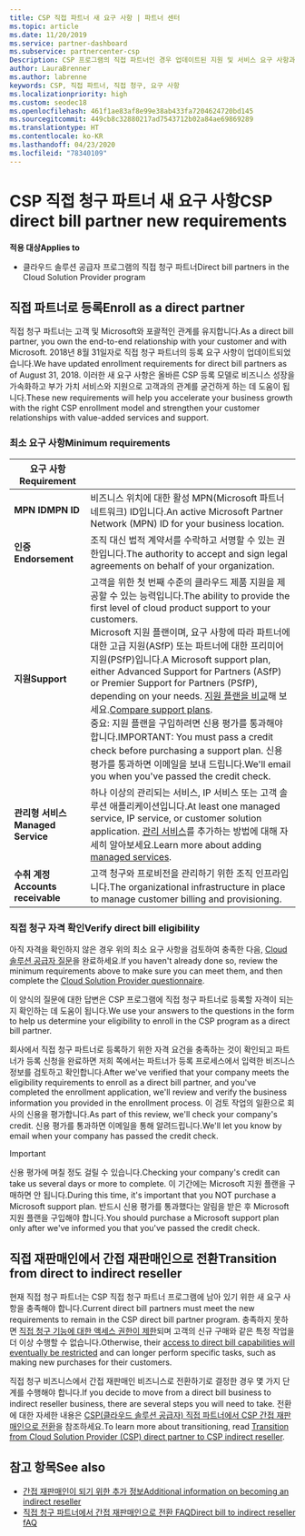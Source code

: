 ```yaml
---
title: CSP 직접 파트너 새 요구 사항 | 파트너 센터
ms.topic: article
ms.date: 11/20/2019
ms.service: partner-dashboard
ms.subservice: partnercenter-csp
Description: CSP 프로그램의 직접 파트너인 경우 업데이트된 지원 및 서비스 요구 사항과 이러한 요구 사항을 충족하는 방법에 대해 알아볼 수 있습니다.
author: LauraBrenner
ms.author: labrenne
keywords: CSP, 직접 파트너, 직접 청구, 요구 사항
ms.localizationpriority: high
ms.custom: seodec18
ms.openlocfilehash: 461f1ae83af8e99e38ab433fa7204624720bd145
ms.sourcegitcommit: 449cb8c32880217ad7543712b02a84ae69869289
ms.translationtype: HT
ms.contentlocale: ko-KR
ms.lasthandoff: 04/23/2020
ms.locfileid: "78340109"
---
```

# <a name="csp-direct-bill-partner-new-requirements"></a><span data-ttu-id="c13f8-104">CSP 직접 청구 파트너 새 요구 사항</span><span class="sxs-lookup"><span data-stu-id="c13f8-104">CSP direct bill partner new requirements</span></span>

<span data-ttu-id="c13f8-105">**적용 대상**</span><span class="sxs-lookup"><span data-stu-id="c13f8-105">**Applies to**</span></span>

- <span data-ttu-id="c13f8-106">클라우드 솔루션 공급자 프로그램의 직접 청구 파트너</span><span class="sxs-lookup"><span data-stu-id="c13f8-106">Direct bill partners in the Cloud Solution Provider program</span></span>

## <a name="enroll-as-a-direct-partner"></a><span data-ttu-id="c13f8-107">직접 파트너로 등록</span><span class="sxs-lookup"><span data-stu-id="c13f8-107">Enroll as a direct partner</span></span>

<span data-ttu-id="c13f8-108">직접 청구 파트너는 고객 및 Microsoft와 포괄적인 관계를 유지합니다.</span><span class="sxs-lookup"><span data-stu-id="c13f8-108">As a direct bill partner, you own the end-to-end relationship with your customer and with Microsoft.</span></span> <span data-ttu-id="c13f8-109">2018년 8월 31일자로 직접 청구 파트너의 등록 요구 사항이 업데이트되었습니다.</span><span class="sxs-lookup"><span data-stu-id="c13f8-109">We have updated enrollment requirements for direct bill partners as of August 31, 2018.</span></span> <span data-ttu-id="c13f8-110">이러한 새 요구 사항은 올바른 CSP 등록 모델로 비즈니스 성장을 가속화하고 부가 가치 서비스와 지원으로 고객과의 관계를 굳건하게 하는 데 도움이 됩니다.</span><span class="sxs-lookup"><span data-stu-id="c13f8-110">These new requirements will help you accelerate your business growth with the right CSP enrollment model and strengthen your customer relationships with value-added services and support.</span></span>

### <a name="minimum-requirements"></a><span data-ttu-id="c13f8-111">최소 요구 사항</span><span class="sxs-lookup"><span data-stu-id="c13f8-111">Minimum requirements</span></span>

|<span data-ttu-id="c13f8-112">**요구 사항**</span><span class="sxs-lookup"><span data-stu-id="c13f8-112">**Requirement**</span></span>|                             |
|--------------------------------|--------------------------------------------------------------|
|<span data-ttu-id="c13f8-113">**MPN ID**</span><span class="sxs-lookup"><span data-stu-id="c13f8-113">**MPN ID**</span></span>   |<span data-ttu-id="c13f8-114">비즈니스 위치에 대한 활성 MPN(Microsoft 파트너 네트워크) ID입니다.</span><span class="sxs-lookup"><span data-stu-id="c13f8-114">An active Microsoft Partner Network (MPN) ID for your business location.</span></span>    |
|<span data-ttu-id="c13f8-115">**인증**</span><span class="sxs-lookup"><span data-stu-id="c13f8-115">**Endorsement**</span></span>   |<span data-ttu-id="c13f8-116">조직 대신 법적 계약서를 수락하고 서명할 수 있는 권한입니다.</span><span class="sxs-lookup"><span data-stu-id="c13f8-116">The authority to accept and sign legal agreements on behalf of your organization.</span></span>|
|<span data-ttu-id="c13f8-117">**지원**</span><span class="sxs-lookup"><span data-stu-id="c13f8-117">**Support**</span></span>   |<span data-ttu-id="c13f8-118">고객을 위한 첫 번째 수준의 클라우드 제품 지원을 제공할 수 있는 능력입니다.</span><span class="sxs-lookup"><span data-stu-id="c13f8-118">The ability to provide the first level of cloud product support to your customers.</span></span> <br><span data-ttu-id="c13f8-119">Microsoft 지원 플랜이며, 요구 사항에 따라 파트너에 대한 고급 지원(ASfP) 또는 파트너에 대한 프리미어 지원(PSfP)입니다.</span><span class="sxs-lookup"><span data-stu-id="c13f8-119">A Microsoft support plan, either Advanced Support for Partners (ASfP) or Premier Support for Partners (PSfP), depending on your needs.</span></span> <span data-ttu-id="c13f8-120">[지원 플랜을 비교](https://partner.microsoft.com/support/partnersupport)해 보세요.</span><span class="sxs-lookup"><span data-stu-id="c13f8-120">[Compare support plans](https://partner.microsoft.com/support/partnersupport).</span></span><br> <span data-ttu-id="c13f8-121">중요: 지원 플랜을 구입하려면 신용 평가를 통과해야 합니다.</span><span class="sxs-lookup"><span data-stu-id="c13f8-121">IMPORTANT: You must pass a credit check before purchasing a support plan.</span></span> <span data-ttu-id="c13f8-122">신용 평가를 통과하면 이메일을 보내 드립니다.</span><span class="sxs-lookup"><span data-stu-id="c13f8-122">We'll email you when you've passed the credit check.</span></span> |
|<span data-ttu-id="c13f8-123">**관리형 서비스**</span><span class="sxs-lookup"><span data-stu-id="c13f8-123">**Managed Service**</span></span>   |<span data-ttu-id="c13f8-124">하나 이상의 관리되는 서비스, IP 서비스 또는 고객 솔루션 애플리케이션입니다.</span><span class="sxs-lookup"><span data-stu-id="c13f8-124">At least one managed service, IP service, or customer solution application.</span></span> <span data-ttu-id="c13f8-125">[관리 서비스](https://partner.microsoft.com/business-opportunities/managed-services-provider)를 추가하는 방법에 대해 자세히 알아보세요.</span><span class="sxs-lookup"><span data-stu-id="c13f8-125">Learn more about adding [managed services](https://partner.microsoft.com/business-opportunities/managed-services-provider).</span></span>|
|<span data-ttu-id="c13f8-126">**수취 계정**</span><span class="sxs-lookup"><span data-stu-id="c13f8-126">**Accounts receivable**</span></span> |<span data-ttu-id="c13f8-127">고객 청구와 프로비전을 관리하기 위한 조직 인프라입니다.</span><span class="sxs-lookup"><span data-stu-id="c13f8-127">The organizational infrastructure in place to manage customer billing and provisioning.</span></span>

### <a name="verify-direct-bill-eligibility"></a><span data-ttu-id="c13f8-128">직접 청구 자격 확인</span><span class="sxs-lookup"><span data-stu-id="c13f8-128">Verify direct bill eligibility</span></span>

<span data-ttu-id="c13f8-129">아직 자격을 확인하지 않은 경우 위의 최소 요구 사항을 검토하여 충족한 다음, [Cloud 솔루션 공급자 질문](https://partner.microsoft.com/cloud-solution-provider/assessment)을 완료하세요.</span><span class="sxs-lookup"><span data-stu-id="c13f8-129">If you haven't already done so, review the minimum requirements above to make sure you can meet them, and then complete the [Cloud Solution Provider questionnaire](https://partner.microsoft.com/cloud-solution-provider/assessment).</span></span>

<span data-ttu-id="c13f8-130">이 양식의 질문에 대한 답변은 CSP 프로그램에 직접 청구 파트너로 등록할 자격이 되는지 확인하는 데 도움이 됩니다.</span><span class="sxs-lookup"><span data-stu-id="c13f8-130">We use your answers to the questions in the form to help us determine your eligibility to enroll in the CSP program as a direct bill partner.</span></span>

<span data-ttu-id="c13f8-131">회사에서 직접 청구 파트너로 등록하기 위한 자격 요건을 충족하는 것이 확인되고 파트너가 등록 신청을 완료하면 저희 쪽에서는 파트너가 등록 프로세스에서 입력한 비즈니스 정보를 검토하고 확인합니다.</span><span class="sxs-lookup"><span data-stu-id="c13f8-131">After we've verified that your company meets the eligibility requirements to enroll as a direct bill partner, and you've completed the enrollment application, we'll review and verify the business information you provided in the enrollment process.</span></span> <span data-ttu-id="c13f8-132">이 검토 작업의 일환으로 회사의 신용을 평가합니다.</span><span class="sxs-lookup"><span data-stu-id="c13f8-132">As part of this review, we'll check your company's credit.</span></span> <span data-ttu-id="c13f8-133">신용 평가를 통과하면 이메일을 통해 알려드립니다.</span><span class="sxs-lookup"><span data-stu-id="c13f8-133">We'll let you know by email when your company has passed the credit check.</span></span>

>[!IMPORTANT]
><span data-ttu-id="c13f8-134">신용 평가에 며칠 정도 걸릴 수 있습니다.</span><span class="sxs-lookup"><span data-stu-id="c13f8-134">Checking your company's credit can take us several days or more to complete.</span></span> <span data-ttu-id="c13f8-135">이 기간에는 Microsoft 지원 플랜을 구매하면 안 됩니다.</span><span class="sxs-lookup"><span data-stu-id="c13f8-135">During this time, it's important that you NOT purchase a Microsoft support plan.</span></span> <span data-ttu-id="c13f8-136">반드시 신용 평가를 통과했다는 알림을 받은 후 Microsoft 지원 플랜을 구입해야 합니다.</span><span class="sxs-lookup"><span data-stu-id="c13f8-136">You should purchase a Microsoft support plan only after we've informed you that you've passed the credit check.</span></span>

## <a name="transition-from-direct-to-indirect-reseller"></a><span data-ttu-id="c13f8-137">직접 재판매인에서 간접 재판매인으로 전환</span><span class="sxs-lookup"><span data-stu-id="c13f8-137">Transition from direct to indirect reseller</span></span>

<span data-ttu-id="c13f8-138">현재 직접 청구 파트너는 CSP 직접 청구 파트너 프로그램에 남아 있기 위한 새 요구 사항을 충족해야 합니다.</span><span class="sxs-lookup"><span data-stu-id="c13f8-138">Current direct bill partners must meet the new requirements to remain in the CSP direct bill partner program.</span></span> <span data-ttu-id="c13f8-139">충족하지 못하면 [직접 청구 기능에 대한 액세스 권한이 제한](restricted-direct-bill-capabilities.md)되며 고객의 신규 구매와 같은 특정 작업을 더 이상 수행할 수 없습니다.</span><span class="sxs-lookup"><span data-stu-id="c13f8-139">Otherwise, their [access to direct bill capabilities will eventually be restricted](restricted-direct-bill-capabilities.md) and can longer perform specific tasks, such as making new purchases for their customers.</span></span> 

<span data-ttu-id="c13f8-140">직접 청구 비즈니스에서 간접 재판매인 비즈니스로 전환하기로 결정한 경우 몇 가지 단계를 수행해야 합니다.</span><span class="sxs-lookup"><span data-stu-id="c13f8-140">If you decide to move from a direct bill business to indirect reseller business, there are several steps you will need to take.</span></span> <span data-ttu-id="c13f8-141">전환에 대한 자세한 내용은 [CSP(클라우드 솔루션 공급자) 직접 파트너에서 CSP 간접 재판매인으로 전환](transition-direct-to-indirect.md)을 참조하세요.</span><span class="sxs-lookup"><span data-stu-id="c13f8-141">To learn more about transitioning, read [Transition from Cloud Solution Provider (CSP) direct partner to CSP indirect reseller](transition-direct-to-indirect.md).</span></span> 

## <a name="see-also"></a><span data-ttu-id="c13f8-142">참고 항목</span><span class="sxs-lookup"><span data-stu-id="c13f8-142">See also</span></span>

- [<span data-ttu-id="c13f8-143">간접 재판매인이 되기 위한 추가 정보</span><span class="sxs-lookup"><span data-stu-id="c13f8-143">Additional information on becoming an indirect reseller</span></span>](https://assetsprod.microsoft.com/csp-directbill-to-indirect-transition.pdf)
- [<span data-ttu-id="c13f8-144">직접 청구 파트너에서 간접 재판매인으로 전환 FAQ</span><span class="sxs-lookup"><span data-stu-id="c13f8-144">Direct bill to indirect reseller fAQ</span></span>](https://assetsprod.microsoft.com/mpn/direct-bill-partner-faq.pdf)
